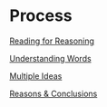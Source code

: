 # Process

[Reading for Reasoning](Reading%20for%20Reasoning%2052953a48dd224e488b648105e204f100.md)

[Understanding Words](Understanding%20Words%20db832edd40674e33babaf0933b59930b.md)

[Multiple Ideas](Multiple%20Ideas%20dea3c9980d284c49baf0a5f99e3ecd15.md)

[Reasons & Conclusions](Reasons%20&%20Conclusions%203d9688420eb54f7fab1777d6a03da9d6.md)
